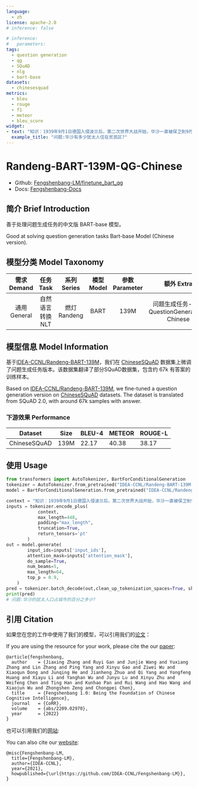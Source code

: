 ```yaml
---
language:
  - zh
license: apache-2.0
# inference: false

# inference:
#   parameters:
tags:
  - question generation
  - qg
  - SQuAD
  - nlg
  - bart-base
datasets:
  - chinesesquad
metrics:
  - bleu
  - rouge
  - f1
  - meteor
  - bleu_score
widget:
- text: "知识：1939年9月1日德国入侵波兰后，第二次世界大战开始，华沙一直被保卫到9月27日。波兰中部，包括华沙，都在德国纳粹殖民地政府总政府的统治下。所有的高等教育机构都立即关闭，华沙的犹太人口——几十万，约占城市的 <ans> ——全部涌入华沙的贫民区。回答：30%."
  example_title: "问题:华沙有多少犹太人住在贫民区?"
---
```


# Randeng-BART-139M-QG-Chinese

- Github: [Fengshenbang-LM/finetune_bart_qg](https://github.com/IDEA-CCNL/Fengshenbang-LM/tree/main/fengshen/examples/finetune_bart_qg)
- Docs: [Fengshenbang-Docs](https://fengshenbang-doc.readthedocs.io/)

## 简介 Brief Introduction

善于处理问题生成任务的中文版 BART-base 模型。

Good at solving question generation tasks Bart-base Model (Chinese version).

## 模型分类 Model Taxonomy

|  需求 Demand  | 任务 Task       | 系列 Series      | 模型 Model    | 参数 Parameter | 额外 Extra |
|  :----:  | :----:  | :----:  | :----:  | :----:  | :----:  |
| 通用 General | 自然语言转换 NLT | 燃灯 Randeng | BART |      139M      |    问题生成任务-中文 QuestionGeneration-Chinese    |


## 模型信息 Model Information

基于[IDEA-CCNL/Randeng-BART-139M](https://huggingface.co/IDEA-CCNL/Randeng-BART-139M)，我们在 [ChineseSQuAD](https://github.com/pluto-junzeng/ChineseSquad) 数据集上微调了问题生成任务版本。该数据集翻译了部分SQuAD数据集，包含约 67k 有答案的训练样本。

Based on [IDEA-CCNL/Randeng-BART-139M](https://huggingface.co/IDEA-CCNL/Randeng-BART-139M), we fine-tuned a question generation version on [ChineseSQuAD](https://github.com/pluto-junzeng/ChineseSquad) datasets. The dataset is translated from SQuAD 2.0, with around 67k samples with answer.

### 下游效果 Performance
| Dataset          |  Size  | BLEU-4 | METEOR | ROUGE-L| 
| ------------ | -----  | -------- |--------- | ---------- |
|   ChineseSQuAD               |  139M   |  22.17 |   40.38  |   38.17   | 

## 使用 Usage

```python
from transformers import AutoTokenizer, BartForConditionalGeneration
tokenizer = AutoTokenizer.from_pretrained("IDEA-CCNL/Randeng-BART-139M-QG-Chinese",additional_special_tokens=["<ans>"])
model = BartForConditionalGeneration.from_pretrained("IDEA-CCNL/Randeng-BART-139M-QG-Chinese")

context = "知识：1939年9月1日德国入侵波兰后，第二次世界大战开始，华沙一直被保卫到9月27日。波兰中部，包括华沙，都在德国纳粹殖民地政府总政府的统治下。所有的高等教育机构都立即关闭，华沙的犹太人口——几十万，约占城市的 <ans> ——全部涌入华沙的贫民区。回答：30%"
inputs = tokenizer.encode_plus(
            context,
            max_length=448,
            padding="max_length",
            truncation=True,
            return_tensors='pt'
        )
out = model.generate(                
        input_ids=inputs['input_ids'],
        attention_mask=inputs['attention_mask'],
        do_sample=True,
        num_beams=5,
        max_length=64,
        top_p = 0.9,
    )
pred = tokenizer.batch_decode(out,clean_up_tokenization_spaces=True, skip_special_tokens=True)[0]
print(pred)
# 问题:华沙的犹太人口占城市的百分之多少?
```


## 引用 Citation

如果您在您的工作中使用了我们的模型，可以引用我们的[论文](https://arxiv.org/abs/2210.08590)：

If you are using the resource for your work, please cite the our [paper](https://arxiv.org/abs/2210.08590):

```text
@article{fengshenbang,
  author    = {Jiaxing Zhang and Ruyi Gan and Junjie Wang and Yuxiang Zhang and Lin Zhang and Ping Yang and Xinyu Gao and Ziwei Wu and Xiaoqun Dong and Junqing He and Jianheng Zhuo and Qi Yang and Yongfeng Huang and Xiayu Li and Yanghan Wu and Junyu Lu and Xinyu Zhu and Weifeng Chen and Ting Han and Kunhao Pan and Rui Wang and Hao Wang and Xiaojun Wu and Zhongshen Zeng and Chongpei Chen},
  title     = {Fengshenbang 1.0: Being the Foundation of Chinese Cognitive Intelligence},
  journal   = {CoRR},
  volume    = {abs/2209.02970},
  year      = {2022}
}
```

也可以引用我们的[网站](https://github.com/IDEA-CCNL/Fengshenbang-LM/):

You can also cite our [website](https://github.com/IDEA-CCNL/Fengshenbang-LM/):

```text
@misc{Fengshenbang-LM,
  title={Fengshenbang-LM},
  author={IDEA-CCNL},
  year={2021},
  howpublished={\url{https://github.com/IDEA-CCNL/Fengshenbang-LM}},
}
```
